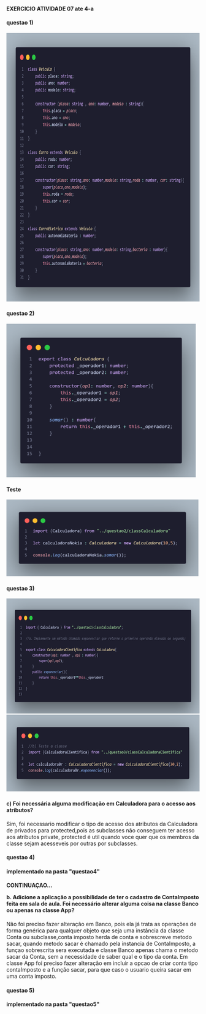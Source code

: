 <h4>EXERCICIO ATIVIDADE 07 ate 4-a</h4>

<div>
        <h4>questao 1)</h4>
        <img height=700 src="./img/code.png"    alt="codico da questao 1">
</div>


<div>
        <h4>questao 2)</h4>
        <img height=400 src="./img/code2.png"    alt="codico da questao2"><br><h4>Teste</h4>
        <img height=200 src="./img/code2_teste.png"    alt="codico da questao2 teste">
</div>

<div>
        <h4>questao 3)</h4>
        <img height=300 src="./img/code3.png"    alt="codico da questao3 letra a">
        <img height=200 src="./img/code3_b.png"    alt="codico da questao3 letra b">
        <h4>c) Foi necessária alguma modificação em Calculadora para o acesso aos atributos?</h4>Sim, foi necessario modificar o tipo de acesso dos atributos da Calculadora de privados para protected,pois as subclasses não conseguem ter acesso aos atributos private, protected é util quando voce quer que os membros da classe sejam acesseveis por outras por subclasses.</h4>
</div>

<div>
        <h4>questao 4)</h4><h4>implementado na pasta "questao4"</h4>

</div>

<div>
        <h4>CONTINUAÇAO...

b. Adicione a aplicação a possibilidade de ter o cadastro de ContaImposto
feita em sala de aula. Foi necessário alterar alguma coisa na classe Banco
ou apenas na classe App?</h4>

Não foi preciso fazer alteração em Banco, pois ela já trata as operações de forma genérica para qualquer objeto que seja uma instância da classe Conta ou subclasse,conta imposto herda de conta e sobrescreve metodo sacar, quando metodo sacar é chamado pela instancia de ContaImposto, a funçao sobrescrita sera executada e classe Banco apenas
chama o metodo sacar da Conta, sem a necessidade de saber qual e o tipo da conta.
Em classe App foi preciso fazer alteração em incluir a opcao de criar conta tipo contaImposto e a função sacar, para que caso o usuario queira sacar em uma conta imposto.</h4>
</div>
<div>
        <h4>questao 5)</h4><h4>implementado na pasta "questao5"</h4>

</div>
